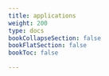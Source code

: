 ```yaml
---
title: applications
weight: 200
type: docs
bookCollapseSection: false
bookFlatSection: false
bookToc: false

---
```

